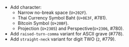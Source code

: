  * Add character:
   - Narrow no-break space (`U+202F`).
   - Thai Currency Symbol Baht (`U+0E3F`, #781).
   - Bitcoin Symbol (`U+20BF`).
   - Projection (`U+2305`) and Perspective(`U+2306`, #780).
 * Add `raised-turn-comma` variant for ASCII grave (#778).
 * Add `straight-neck` variant for digit TWO (`2`, #779).